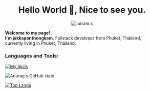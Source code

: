 <div align="center">
<h1>Hello World 👋, Nice to see you.</h1>
</div>

<div align="center">
  <img src="https://count.getloli.com/get/@:arram.s" alt=":arram.s" />
</div>

**Welcome to my page!** <br>
**I'm jakkapanthongkam**, Fullstack developer from Phuket, Thailand, currently living in  Phuket, Thailand.

### Languages and Tools:

[![My Skills](https://skillicons.dev/icons?i=javascript,terraform,typescript,html,css,vue,nuxt,nestjs,flutter,laravel,docker,mysql,discord,github,idea,vscode)](https://skillicons.dev)

![Anurag's GitHub stats](https://github-readme-stats.vercel.app/api?username=jakkapanthongkam&show_icons=true&theme=radical)

[![Top Langs](https://github-readme-stats.vercel.app/api/top-langs/?username=jakkapanthongkam&layout=compact)](https://github.com/jakkapanthongkam)

